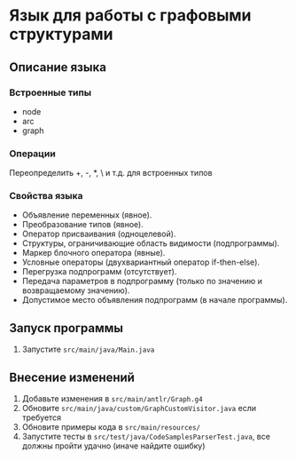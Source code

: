 # Язык для работы с графовыми структурами

## Описание языка

### Встроенные типы
+ node
+ arc
+ graph

### Операции
Переопределить +, -, *, \ и т.д. для встроенных типов

### Свойства языка
+ Объявление переменных (явное).
+ Преобразование типов (явное).
+ Оператор присваивания (одноцелевой).
+ Структуры, ограничивающие область видимости (подпрограммы).
+ Маркер блочного оператора (явные).
+ Условные операторы (двухвариантный оператор if-then-else).
+ Перегрузка подпрограмм (отсутствует).
+ Передача параметров в подпрограмму (только по значению и возвращаемому значению).
+ Допустимое место объявления подпрограмм (в начале программы).

## Запуск программы

1. Запустите `src/main/java/Main.java`

## Внесение изменений

1. Добавьте изменения в `src/main/antlr/Graph.g4`
2. Обновите `src/main/java/custom/GraphCustomVisitor.java` если требуется
3. Обновите примеры кода в `src/main/resources/`
4. Запустите тесты в `src/test/java/CodeSamplesParserTest.java`, все должны пройти удачно (иначе найдите ошибку)
